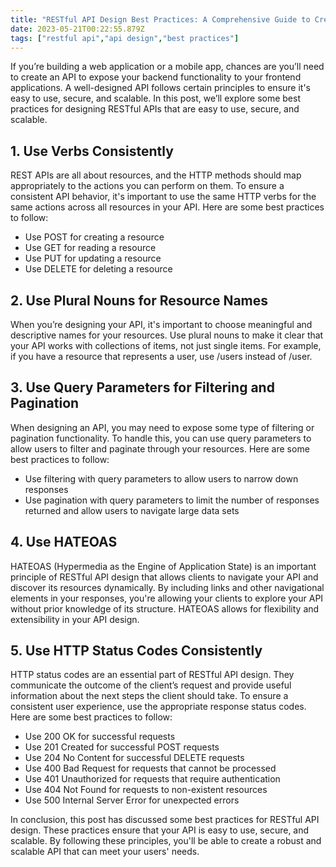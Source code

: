 ```yaml
---
title: "RESTful API Design Best Practices: A Comprehensive Guide to Creating Robust and Scalable APIs"
date: 2023-05-21T00:22:55.879Z
tags: ["restful api","api design","best practices"]
---
```


If you’re building a web application or a mobile app, chances are you’ll need to create an API to expose your backend functionality to your frontend applications. A well-designed API follows certain principles to ensure it's easy to use, secure, and scalable. In this post, we’ll explore some best practices for designing RESTful APIs that are easy to use, secure, and scalable.

## 1. Use Verbs Consistently

REST APIs are all about resources, and the HTTP methods should map appropriately to the actions you can perform on them. To ensure a consistent API behavior, it's important to use the same HTTP verbs for the same actions across all resources in your API. Here are some best practices to follow:

- Use POST for creating a resource
- Use GET for reading a resource
- Use PUT for updating a resource
- Use DELETE for deleting a resource

## 2. Use Plural Nouns for Resource Names

When you’re designing your API, it's important to choose meaningful and descriptive names for your resources. Use plural nouns to make it clear that your API works with collections of items, not just single items. For example, if you have a resource that represents a user, use /users instead of /user.

## 3. Use Query Parameters for Filtering and Pagination

When designing an API, you may need to expose some type of filtering or pagination functionality. To handle this, you can use query parameters to allow users to filter and paginate through your resources. Here are some best practices to follow:

- Use filtering with query parameters to allow users to narrow down responses
- Use pagination with query parameters to limit the number of responses returned and allow users to navigate large data sets

## 4. Use HATEOAS

HATEOAS (Hypermedia as the Engine of Application State) is an important principle of RESTful API design that allows clients to navigate your API and discover its resources dynamically. By including links and other navigational elements in your responses, you're allowing your clients to explore your API without prior knowledge of its structure. HATEOAS allows for flexibility and extensibility in your API design.

## 5. Use HTTP Status Codes Consistently

HTTP status codes are an essential part of RESTful API design. They communicate the outcome of the client’s request and provide useful information about the next steps the client should take. To ensure a consistent user experience, use the appropriate response status codes. Here are some best practices to follow:

- Use 200 OK for successful requests
- Use 201 Created for successful POST requests
- Use 204 No Content for successful DELETE requests
- Use 400 Bad Request for requests that cannot be processed
- Use 401 Unauthorized for requests that require authentication
- Use 404 Not Found for requests to non-existent resources
- Use 500 Internal Server Error for unexpected errors

In conclusion, this post has discussed some best practices for RESTful API design. These practices ensure that your API is easy to use, secure, and scalable. By following these principles, you'll be able to create a robust and scalable API that can meet your users' needs.
